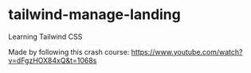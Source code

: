 # tailwind-manage-landing

Learning Tailwind CSS

Made by following this crash course: https://www.youtube.com/watch?v=dFgzHOX84xQ&t=1068s
